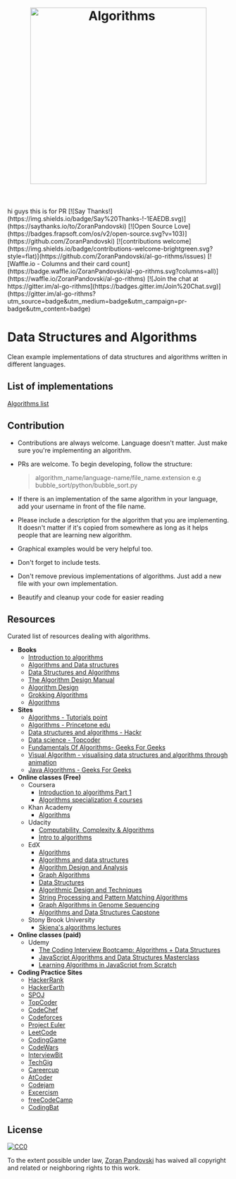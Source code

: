 <h1 align="center">
	<img width="400" src="media/algorithms.jpeg" alt="Algorithms">
	<br>
	<br>
</h1>
hi guys this is for PR
[![Say Thanks!](https://img.shields.io/badge/Say%20Thanks-!-1EAEDB.svg)](https://saythanks.io/to/ZoranPandovski)
[![Open Source Love](https://badges.frapsoft.com/os/v2/open-source.svg?v=103)](https://github.com/ZoranPandovski)
[![contributions welcome](https://img.shields.io/badge/contributions-welcome-brightgreen.svg?style=flat)](https://github.com/ZoranPandovski/al-go-rithms/issues)
[![Waffle.io - Columns and their card count](https://badge.waffle.io/ZoranPandovski/al-go-rithms.svg?columns=all)](https://waffle.io/ZoranPandovski/al-go-rithms)
[![Join the chat at https://gitter.im/al-go-rithms](https://badges.gitter.im/Join%20Chat.svg)](https://gitter.im/al-go-rithms?utm_source=badge&utm_medium=badge&utm_campaign=pr-badge&utm_content=badge)

# Data Structures and Algorithms 

Clean example implementations of data structures and algorithms written in different languages.

## List of implementations

[Algorithms list](https://github.com/ZoranPandovski/al-go-rithms/blob/master/IMPLEMENTATIONS.md)

## Contribution
 * Contributions are always welcome. Language doesn't matter. Just make sure you're implementing an algorithm.
 * PRs are welcome. To begin developing, follow the structure:

   > algorithm_name/language-name/file_name.extension
   e.g
   > bubble_sort/python/bubble_sort.py

 * If there is an implementation of the same algorithm in your language, add your username in front of the file name.
 * Please include a description for the algorithm that you are implementing. It doesn't matter if it's copied from somewhere as long as it helps people that are learning new algorithm.
 * Graphical examples would be very helpful too.
 * Don't forget to include tests.
 * Don't remove previous implementations of algorithms. Just add a new file with your own implementation.
 * Beautify and cleanup your code for easier reading

## Resources

 Curated list of resources dealing with algorithms.

 * **Books**
   * [Introduction to algorithms](https://www.amazon.com/Introduction-Algorithms-Second-Edition-Thomas/dp/0262032937)
   * [Algorithms and Data structures](https://www.amazon.com/Algorithms-Structures-Prentice-Hall-Automatic-Computation/dp/0130224189)
   * [Data Structures and Algorithms](https://www.amazon.com/Data-Structures-Algorithms-Alfred-Aho/dp/0201000237/ref=pd_sim_14_3?_encoding=UTF8&pd_rd_i=0201000237&pd_rd_r=XQVWWBZYKCYN7V573D1B&pd_rd_w=jmpvR&pd_rd_wg=FCwc5&psc=1&refRID=XQVWWBZYKCYN7V573D1B)
   * [The Algorithm Design Manual](https://www.amazon.com/Algorithm-Design-Manual-Steven-Skiena/dp/1849967202)
   * [Algorithm Design](https://www.amazon.com/Algorithm-Design-Jon-Kleinberg/dp/0321295358)
   * [Grokking Algorithms](https://www.amazon.com/Grokking-Algorithms-illustrated-programmers-curious/dp/1617292230/ref=zg_bs_3870_3?_encoding=UTF8&psc=1&refRID=CBQSARF3C86P7FMQ4DEV)
   * [Algorithms](https://www.amazon.in/Algorithms-Robert-Sedgewick/dp/032157351X)
 * **Sites**
   * [Algorithms - Tutorials point](https://www.tutorialspoint.com/data_structures_algorithms/index.htm)
   * [Algorithms - Princetone edu](https://algs4.cs.princeton.edu/home/)
   * [Data structures and algorithms - Hackr](https://hackr.io/tutorials/learn-data-structures-algorithms)
   * [Data science - Topcoder](https://www.topcoder.com/community/data-science/data-science-tutorials/)
   * [Fundamentals Of Algorithms- Geeks For Geeks](https://www.geeksforgeeks.org/fundamentals-of-algorithms/)
   * [Visual Algorithm - visualising data structures and algorithms through animation](https://visualgo.net/en)
   * [Java Algorithms - Geeks For Geeks](https://www.geeksforgeeks.org/top-algorithms-and-data-structures-for-competitive-programming/)
* **Online classes (Free)**
  * Coursera 
      * [Introduction to algorithms Part 1](https://www.coursera.org/learn/introduction-to-algorithms)
      * [Algorithms specialization 4 courses](https://www.coursera.org/specializations/algorithms)
   * Khan Academy 
     * [Algorithms](https://www.khanacademy.org/computing/computer-science/algorithms)
   * Udacity
      * [Computability, Complexity & Algorithms](https://www.udacity.com/course/computability-complexity-algorithms--ud061)
      * [Intro to algorithms](https://www.udacity.com/course/intro-to-algorithms--cs215)
   * EdX
      * [Algorithms](https://www.edx.org/course/algorithms-iitbombayx-cs213-3x-0)
      * [Algorithms and data structures](https://www.edx.org/course/algorithms-data-structures-microsoft-dev285x)
     * [Algorithm Design and Analysis](https://courses.edx.org/courses/course-v1:PennX+SD3x+2T2017/course/)
     * [Graph Algorithms](https://www.edx.org/course/graph-algorithms-uc-san-diegox-algs202x)
     * [Data Structures](https://www.edx.org/course/data-structures-uc-san-diegox-algs201x)
      * [Algorithmic Design and Techniques](https://www.edx.org/course/algorithmic-design-techniques-uc-san-diegox-algs200x)
     * [String Processing and Pattern Matching Algorithms](https://www.edx.org/course/string-processing-pattern-matching-uc-san-diegox-algs204x)
     * [Graph Algorithms in Genome Sequencing](https://www.edx.org/course/graph-algorithms-genome-sequencing-uc-san-diegox-algs206x)
     * [Algorithms and Data Structures Capstone](https://www.edx.org/course/algorithms-data-structures-capstone-uc-san-diegox-algs207x)
   * Stony Brook University
     * [Skiena's algorithms lectures](http://www3.cs.stonybrook.edu/~algorith/video-lectures/)
* **Online classes (paid)**
  * Udemy 
      * [The Coding Interview Bootcamp: Algorithms + Data Structures](https://www.udemy.com/coding-interview-bootcamp-algorithms-and-data-structure/)
      * [JavaScript Algorithms and Data Structures Masterclass](https://www.udemy.com/js-algorithms-and-data-structures-masterclass/)
      * [Learning Algorithms in JavaScript from Scratch](https://www.udemy.com/learning-algorithms-in-javascript-from-scratch/)
 * **Coding Practice Sites**
    * [HackerRank](https://www.hackerrank.com/)
    * [HackerEarth](https://www.hackerearth.com/)
    * [SPOJ](https://www.spoj.com/)
    * [TopCoder](https://www.topcoder.com/)
    * [CodeChef](https://www.codechef.com/)
    * [Codeforces](https://codeforces.com/)
    * [Project Euler](https://projecteuler.net/)
    * [LeetCode](https://leetcode.com/)
    * [CodingGame](https://www.codingame.com/)
    * [CodeWars](https://codewars.com/)
    * [InterviewBit](https://www.interviewbit.com/courses/programming/)
    * [TechGig](https://www.techgig.com/)
    * [Careercup](https://www.careercup.com/)
    * [AtCoder](https://atcoder.jp/)
    * [Codejam](https://code.google.com/codejam/)
    * [Excercism](https://exercism.io/)
    * [freeCodeCamp](https://www.freecodecamp.org/)
    * [CodingBat](https://codingbat.com)

## License

[![CC0](https://mirrors.creativecommons.org/presskit/buttons/88x31/svg/cc-zero.svg)](https://creativecommons.org/publicdomain/zero/1.0/)

To the extent possible under law, [Zoran Pandovski](https://github.com/ZoranPandovski/) has waived all copyright and related or neighboring rights to this work.
